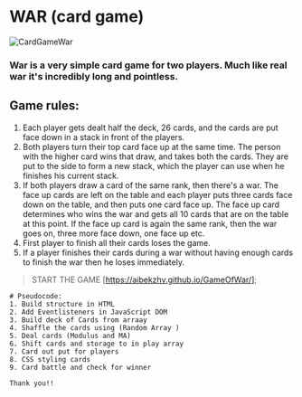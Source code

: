 # WAR (card game)

![CardGameWar](https://i.imgur.com/4fXLjFt.png)

### War is a very simple card game for two players. Much like real war it's incredibly long and pointless. 


## Game rules:

1. Each player gets dealt half the deck, 26 cards, and the cards are put face down in a stack in front of the players.
2. Both players turn their top card face up at the same time. The person with the higher card wins that draw, and takes both the cards. They are put to the side to form a new stack, which the player can use when he finishes his current stack.
3. If both players draw a card of the same rank, then there's a war. The face up cards are left on the table and each player puts three cards face down on the table, and then puts one card face up. The face up card determines who wins the war and gets all 10 cards that are on the table at this point. If the face up card is again the same rank, then the war goes on, three more face down, one face up etc.
4. First player to finish all their cards loses the game.
5. If a player finishes their cards during a war without having enough cards to finish the war then he loses immediately.

> START THE GAME [https://aibekzhv.github.io/GameOfWar/];

```
# Pseudocode:
1. Build structure in HTML
2. Add Eventlisteners in JavaScript DOM
3. Build deck of Cards from arraay
4. Shaffle the cards using (Random Array )
5. Deal cards (Modulus and MA)
6. Shift cards and storage to in play array
7. Card out put for players
8. CSS styling cards
9. Card battle and check for winner

```

```
Thank you!!

```